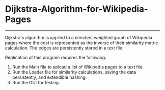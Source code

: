 # Dijkstra-Algorithm-for-Wikipedia-Pages
________________________________________
Dijkstra's algorithm is applied to a directed, weighted graph of Wikipedia pages where the cost is represented 
as the inverse of their similarity metric calculation. The edges are persistently stored in a text file.

Replication of this program requires the following:
1. Run the Main file to upload a list of Wikipedia pages to a text file.
2. Run the Loader file for similarity calculations, saving the data persistently, and extendible hashing.
3. Run the GUI for testing.
